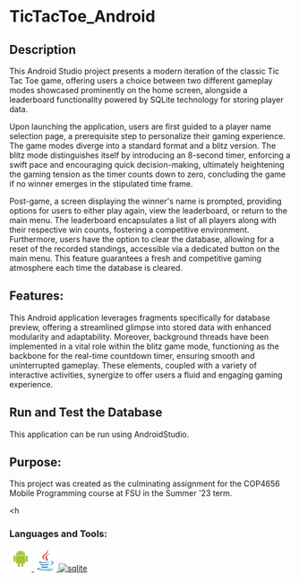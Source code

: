 # TicTacToe_Android

## Description
This Android Studio project presents a modern iteration of the classic Tic Tac Toe game, offering users
a choice between two different gameplay modes showcased prominently on the home screen, alongside a
leaderboard functionality powered by SQLite technology for storing player data.

Upon launching the application, users are first guided to a player name selection page, a prerequisite step 
to personalize their gaming experience. The game modes diverge into a standard format and a blitz version. 
The blitz mode distinguishes itself by introducing an 8-second timer, enforcing a swift pace and encouraging 
quick decision-making, ultimately heightening the gaming tension as the timer counts down to zero, concluding
the game if no winner emerges in the stipulated time frame.

Post-game, a screen displaying the winner's name is prompted, providing options for users to either play again, 
view the leaderboard, or return to the main menu. The leaderboard encapsulates a list of all players along with
their respective win counts, fostering a competitive environment. Furthermore, users have the option to clear 
the database, allowing for a reset of the recorded standings, accessible via a dedicated button on the main menu.
This feature guarantees a fresh and competitive gaming atmosphere each time the database is cleared.

## Features:

This Android application leverages fragments specifically for database preview, offering a streamlined glimpse
into stored data with enhanced modularity and adaptability. Moreover, background threads have been implemented 
in a vital role within the blitz game mode, functioning as the backbone for the real-time countdown timer, 
ensuring smooth and uninterrupted gameplay. These elements, coupled with a variety of interactive activities, 
synergize to offer users a fluid and engaging gaming experience.

## Run and Test the Database
This application can be run using AndroidStudio.

## Purpose:
This project was created as the culminating assignment for the COP4656 Mobile Programming course at FSU in the Summer '23 term.

<h<h3 align="left">Languages and Tools:</h3>
<p align="left"> <a href="https://developer.android.com" target="_blank" rel="noreferrer"> <img src="https://raw.githubusercontent.com/devicons/devicon/master/icons/android/android-original-wordmark.svg" alt="android" width="40" height="40"/> </a> <a href="https://www.java.com" target="_blank" rel="noreferrer"> <img src="https://raw.githubusercontent.com/devicons/devicon/master/icons/java/java-original.svg" alt="java" width="40" height="40"/> </a> <a href="https://www.sqlite.org/" target="_blank" rel="noreferrer"> <img src="https://www.vectorlogo.zone/logos/sqlite/sqlite-icon.svg" alt="sqlite" width="40" height="40"/> </a> </p>



